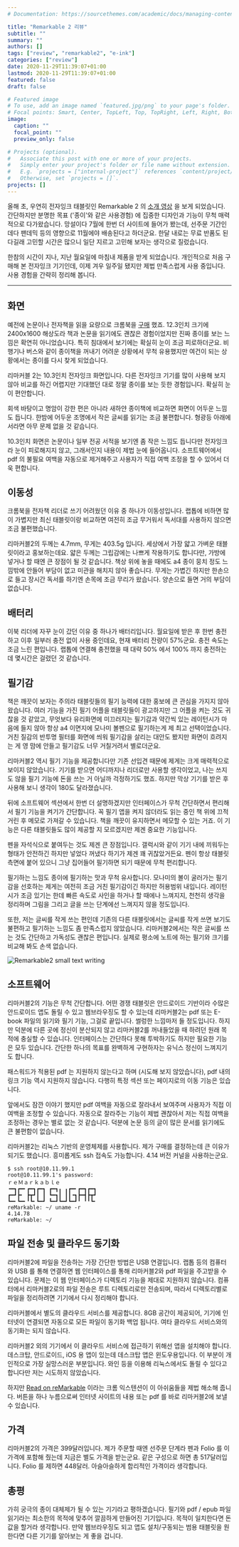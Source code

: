 ```yaml
---
# Documentation: https://sourcethemes.com/academic/docs/managing-content/

title: "Remarkable 2 리뷰"
subtitle: ""
summary: ""
authors: []
tags: ["review", "remarkable2", "e-ink"]
categories: ["review"]
date: 2020-11-29T11:39:07+01:00
lastmod: 2020-11-29T11:39:07+01:00
featured: false
draft: false

# Featured image
# To use, add an image named `featured.jpg/png` to your page's folder.
# Focal points: Smart, Center, TopLeft, Top, TopRight, Left, Right, BottomLeft, Bottom, BottomRight.
image:
  caption: ""
  focal_point: ""
  preview_only: false

# Projects (optional).
#   Associate this post with one or more of your projects.
#   Simply enter your project's folder or file name without extension.
#   E.g. `projects = ["internal-project"]` references `content/project/deep-learning/index.md`.
#   Otherwise, set `projects = []`.
projects: []
---
```


올해 초, 우연히 전자잉크 태블릿인 Remarkable 2 의 [소개
영상](https://www.youtube.com/watch?v=SWY_bwFMxro&feature=emb_title) 을 보게
되었습니다.  간단하지만 분명한 목표 ('종이'와 같은 사용경험) 에 집중한 디자인과
기능이 무척 매력적으로 다가왔습니다.  망설이다 7월에 한번 더 사이트에 들어가
봤는데, 선주문 기간인데다 팬데믹 등의 영향으로 11월에야 배송된다고 하더군요.
한달 내로는 무료 반품도 된다길래 고민할 시간은 많으니 일단 지르고 고민해 보자는
생각으로 질렀습니다.

한참의 시간이 지나, 지난 월요일에 마침내 제품을 받게 되었습니다.  개인적으로
처음 구매해 본 전자잉크 기기인데, 이제 겨우 일주일 됐지만 제법 만족스럽게 사용
중입니다.  사용 경험을 간략히 정리해 봅니다.

---

화면
----

예전에 논문이나 전자책을 읽을 요량으로 크롬북을
[구매](/post/chromebook-plus-purchase/) 했죠.
12.3인치 크기에 2400x1600 해상도라 책과 논문을 읽기에도 괜찮은 경험이었지만
진짜 종이를 보는 느낌은 확연히 아니었습니다.  특히 침대에서 보기에는 확실히
눈이 조금 피로하더군요.  비행기나 버스와 같이 종이책을 꺼내기 어려운 상황에서
무척 유용했지만 여건이 되는 상황에서는 종이를 다시 찾게 되었습니다.

리마커블 2는 10.3인치 전자잉크 화면입니다.  다른 전자잉크 기기를 많이 사용해
보지 않아 비교를 하긴 어렵지만 기대했던 대로 정말 종이를 보는 듯한 경험입니다.
확실히 눈이 편안합니다.

회색 바탕이고 명암이 강한 편은 아니라 새하얀 종이책에 비교하면 화면이 어두운
느낌도 듭니다.  한밤에 어두운 조명에서 작은 글씨를 읽기는 조금 불편합니다.
형광등 아래에서라면 아무 문제 없을 것 같습니다.

10.3인치 화면은 논문이나 일부 전공 서적을 보기엔 좀 작은 느낌도 듭니다만
전자잉크라 눈이 피로해지지 않고, 그래서인지 내용이 제법 눈에 들어옵니다.
소프트웨어에서 pdf 의 불필요 여백을 자동으로 제거해주고 사용자가 직접 여백
조정을 할 수 있어서 더욱 편합니다.

이동성
------

크롬북을 전자책 리더로 쓰기 어려웠던 이유 중 하나가 이동성입니다.  랩톱에
비하면 많이 가볍지만 최신 태블릿이랑 비교하면 여전히 조금 무거워서 독서대를
사용하지 않으면 조금 불편했습니다.

리마커블2의 두께는 4.7mm, 무게는 403.5g 입니다.  세상에서 가장 얇고 가벼운
태블릿이라고 홍보하는데요.  얇은 두께는 그립감에는 나쁘게 작용하기도 합니다만,
가방에 넣거나 할 때엔 큰 장점이 될 것 같습니다.  책상 위에 놓을 때에도 a4 종이
뭉치 정도 느낌밖에 안들어 부담이 없고 미관을 해치지 않아 좋습니다.  무게는
가볍긴 하지만 한손으로 들고 장시간 독서를 하기엔 손목에 조금 무리가 왔습니다.
양손으로 들면 거의 부담이 없습니다.

배터리
------

이북 리더에 자꾸 눈이 갔던 이유 중 하나가 배터리입니다.  월요일에 받은 후 한번
충전하고 이후 일부러 충전 없이 사용 중인데요, 현재 배터리 잔량이 57%군요.  충전
속도는 조금 느린 편입니다.  랩톱에 연결해 충전했을 때 대략 50% 에서 100% 까지
충전하는데 몇시간은 걸렸던 것 같습니다.

필기감
------

책은 깨끗이 보자는 주의라 태블릿들의 필기 능력에 대한 홍보에 큰 관심을 가지지
않아왔습니다.  여러 기능을 가진 필기 어플을 태블릿들이 광고하지만 그 어플을
켜는 것도 귀찮을 것 같았고, 무엇보다 유리화면에 미끄러지는 필기감과 약간씩 있는
레이턴시가 마음에 들지 않아 항상 a4 이면지에 모나미 볼펜으로 필기하는게 제 최고
선택이었습니다.  거친 질감의 반투명 필터를 화면에 씌워 필기감을 살리는 대안도
봤지만 화면이 흐려지는 게 영 맘에 안들고 필기감도 너무 거칠거려서 별로더군요.

리마커블2 역시 필기 기능을 제공합니다만 기존 선입견 때문에 제게는 크게
매력적으로 보이지 않았습니다.  기기를 받으면 어디까지나 리더로만 사용할
생각이었고, 나는 쓰지도 않을 필기 기능에 돈을 쓰는 거 아닐까 걱정하기도 했죠.
하지만 막상 기기를 받은 후 사용해 보니 생각이 180도 달라졌습니다.

뒤에 소프트웨어 섹션에서 한번 더 설명하겠지만 인터페이스가 무척 간단하면서
편리해서 필기 기능을 켜기가 간단합니다.  꼭 필기 앱을 켜지 않더라도 읽는 중인
책 위에 끄적거린 후 메모로 가져갈 수 있습니다.  책을 깨끗이 유지하면서 메모할
수 있는 거죠.  이 기능은 다른 태블릿들도 많이 제공할 지 모르겠지만 제겐 중요한
기능입니다.

펜을 자석식으로 붙여두는 것도 제겐 큰 장점입니다.  갤럭시와 같이 기기 내에
끼워두는 형태가 안전하긴 하지만 넣었다 꺼냈다 하기가 제겐 꽤 귀찮았거든요.
펜이 항상 태블릿 측면에 붙어 있으니 그냥 집어들어 필기하면 되기 때문에 무척
편리합니다.

필기하는 느낌도 종이에 필기하는 맛과 무척 유사합니다.  모나미의 볼이 굴러가는
필기감을 선호하는 제게는 여전히 조금 거친 필기감이긴 하지만 허용범위 내입니다.
레이턴시가 조금 있기는 한데 빠른 속도로 사인을 하거나 할 때에나 느껴지지,
천천히 생각을 정리하며 그림을 그리고 글을 쓰는 단계에선 느껴지지 않을
정도입니다.

또한, 저는 글씨를 작게 쓰는 편인데 기존의 다른 태블릿에서는 글씨를 작게 쓰면
보기도 불편하고 필기하는 느낌도 좀 만족스럽지 않았습니다.  리마커블2에서는 작은
글씨를 쓰는 것도 간단하고 가독성도 괜찮은 편입니다.  실제로 평소에 노트에 하는
필기와 크기를 비교해 봐도 손색 없습니다.

![Remarkable2 small text writing](/img/remarkable2_small_text.jpg)

소프트웨어
----------

리마커블2의 기능은 무척 간단합니다.  어떤 경쟁 태블릿은 안드로이드 기반이라
수많은 안드로이드 앱도 돌릴 수 있고 웹브라우징도 할 수 있는데 리마커블2는 pdf
또는 E-book 파일의 읽기와 필기 기능, 그걸로 끝입니다.  썰렁한 느낌마저 들
정도입니다.  하지만 덕분에 다른 곳에 정신이 분산되지 않고 리마커블2를
꺼내들었을 때 하려던 원래 목적에 충실할 수 있습니다.  인터페이스는 간단하다
못해 투박하기도 하지만 필요한 기능은 모두 있습니다.  간단한 하나의 목표를
완벽하게 구현하자는 유닉스 정신이 느껴지기도 합니다.

패스워드가 적용된 pdf 는 지원하지 않는다고 하며 (시도해 보지 않았습니다), pdf
내의 링크 기능 역시 지원하지 않습니다.  다행히 특정 섹션 또는 페이지로의 이동
기능은 있습니다.

앞에서도 잠깐 이야기 했지만 pdf 여백을 자동으로 잘라내서 보여주며 사용자가 직접
이 여백을 조정할 수 있습니다.  자동으로 잘라주는 기능이 제법 괜찮아서 저는 직접
여백을 조정하는 경우는 별로 없는 것 같습니다.  덕분에 논문 등의 글이 많은
문서를 읽기에도 큰 불편함이 없습니다.

리마커블2는 리눅스 기반의 운영체제를 사용합니다.  제가 구매를 결정하는데 큰
이유가 되기도 했습니다.  흥미롭게도 ssh 접속도 가능합니다.  4.14 버전 커널을
사용하는군요.

```
$ ssh root@10.11.99.1
root@10.11.99.1's password:
ｒｅＭａｒｋａｂｌｅ
╺━┓┏━╸┏━┓┏━┓ ┏━┓╻ ╻┏━╸┏━┓┏━┓
┏━┛┣╸ ┣┳┛┃ ┃ ┗━┓┃ ┃┃╺┓┣━┫┣┳┛
┗━╸┗━╸╹┗╸┗━┛ ┗━┛┗━┛┗━┛╹ ╹╹┗╸
reMarkable: ~/ uname -r
4.14.78
reMarkable: ~/
```

파일 전송 및 클라우드 동기화
----------------------------

리마커블2에 파일을 전송하는 가장 간단한 방법은 USB 연결입니다.  랩톱 등의
컴퓨터와 USB 를 통해 연결하면 웹 인터페이스를 통해 리마커블2와 pdf 파일을
주고받을 수 있습니다.  문제는 이 웹 인터페이스가 디렉토리 기능을 제대로
지원하지 않습니다.  컴퓨터에서 리마커블2로의 파일 전송은 루트 디렉토리로만
전송되며, 따라서 디렉토리별로 파일을 정리하려면 기기에서 다시 정리해야 합니다.

리마커블에서 별도의 클라우드 서비스를 제공합니다.  8GB 공간이 제공되어, 기기에
인터넷이 연결되면 자동으로 모든 파일이 동기화 백업 됩니다.  여타 클라우드
서비스와의 동기화는 되지 않습니다.

리마커블2 외의 기기에서 이 클라우드 서비스에 접근하기 위해선 앱을 설치해야
합니다.  데스크탑, 안드로이드, iOS 용 앱이 있는데 데스크탑 앱은 윈도우용입니다.
이 부분이 개인적으로 가장 실망스러운 부분입니다.  와인 등을 이용해 리눅스에서도
돌릴 수 있다고 합니다만 저는 시도하지 않았습니다.

하지만 [Read on
reMarkable](https://chrome.google.com/webstore/detail/read-on-remarkable)
이라는 크롬 익스텐션이 이 아쉬움들을 제법 해소해 줍니다.  버튼을 하나
누름으로써 인터넷 사이트의 내용 또는 pdf 를 바로 리마커블2에 보낼 수 있습니다.

가격
----

리마커블2의 가격은 399달러입니다.  제가 주문할 때엔 선주문 단계라 펜과 Folio 를
이 가격에 포함해 줬는데 지금은 별도 가격을 받는군요.  같은 구성으로 하면 총
517달러입니다.  Folio 를 제하면 448달러.  아슬아슬하게 합리적인 가격이라
생각합니다.

총평
----

가히 궁극의 종이 대체제가 될 수 있는 기기라고 평하겠습니다.  필기와 pdf / epub
파일 읽기라는 최소한의 목적에 맞추어 깔끔하게 만들어진 기기입니다.  목적이
일치한다면 돈값을 할거라 생각합니다.  만약 웹브라우징도 되고 앱도 설치/구동되는
범용 태블릿을 원한다면 다른 기기를 알아보는 게 좋을 겁니다.
